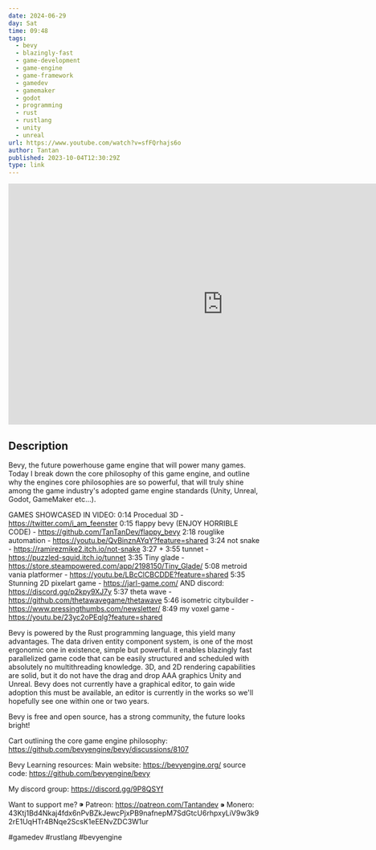 ```yaml
---
date: 2024-06-29
day: Sat
time: 09:48
tags:
  - bevy
  - blazingly-fast
  - game-development
  - game-engine
  - game-framework
  - gamedev
  - gamemaker
  - godot
  - programming
  - rust
  - rustlang
  - unity
  - unreal
url: https://www.youtube.com/watch?v=sfFQrhajs6o
author: Tantan
published: 2023-10-04T12:30:29Z
type: link
---
```


<iframe width="854" height="480" src="https://www.youtube.com/embed/sfFQrhajs6o" frameborder="0" allowfullscreen></iframe>

## Description
Bevy, the future powerhouse game engine that will power many games.
Today I break down the core philosophy of this game engine, and outline why the engines core philosophies are so powerful, that will truly shine among the game industry's adopted game engine standards (Unity, Unreal, Godot, GameMaker etc...).

GAMES SHOWCASED IN VIDEO:
0:14 Procedual 3D - https://twitter.com/i_am_feenster
0:15 flappy bevy (ENJOY HORRIBLE CODE) - https://github.com/TanTanDev/flappy_bevy
2:18 rouglike automation - https://youtu.be/QvBinznAYqY?feature=shared
3:24 not snake - https://ramirezmike2.itch.io/not-snake
3:27 + 3:55 tunnet - https://puzzled-squid.itch.io/tunnet
3:35 Tiny glade - https://store.steampowered.com/app/2198150/Tiny_Glade/
5:08 metroid vania platformer - https://youtu.be/LBcClCBCDDE?feature=shared
5:35 Stunning 2D pixelart game - https://jarl-game.com/ AND discord: https://discord.gg/p2kpy9XJ7y
5:37 theta wave - https://github.com/thetawavegame/thetawave
5:46 isometric citybuilder -  https://www.pressingthumbs.com/newsletter/
8:49 my voxel game - https://youtu.be/23yc2oPEqlg?feature=shared

Bevy is powered by the Rust programming language, this yield many advantages. The data driven entity component system, is one of the most ergonomic one in existence, simple but powerful.
it enables blazingly fast parallelized game code that can be easily structured and scheduled with absolutely no multithreading knowledge.
3D, and 2D rendering capabilities are solid, but it do not have the drag and drop AAA graphics Unity and Unreal.
Bevy does not currently have a graphical editor, to gain wide adoption this must be available, an editor is currently in the works so we'll hopefully see one within one or two years.

Bevy is free and open source, has a strong community, the future looks bright!

Cart outlining the core game engine philosophy:
https://github.com/bevyengine/bevy/discussions/8107

Bevy Learning resources:
Main website: https://bevyengine.org/
source code: https://github.com/bevyengine/bevy

My discord group:
https://discord.gg/9P8QSYf

Want to support me?
⁍ Patreon: https://patreon.com/Tantandev
⁍ Monero: 43Ktj1Bd4Nkaj4fdx6nPvBZkJewcPjxPB9nafnepM7SdGtcU6rhpxyLiV9w3k92rE1UqHTr4BNqe2ScsK1eEENvZDC3W1ur

#gamedev #rustlang #bevyengine
